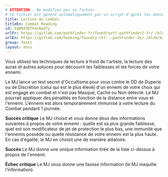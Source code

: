 ```yaml
---
# ATTENTION : Ne modifiez pas ce fichier
# Ce fichier est généré automatiquement par un script d'après les données du module Foundry VTT officiel et de sa traduction
title: Lecture du combat
titleEn: Combat Reading
id: kqW6d3Dfk4nApd7y
urlFr: https://gitlab.com/pathfinder-fr/foundryvtt-pathfinder2-fr/-/blob/master/data/feats/kqW6d3Dfk4nApd7y.htm
urlEn: https://gitlab.com/hooking/foundry-vtt---pathfinder-2e/-/blob/master/packs/data/feats.db/combat-reading.json
group: feats
layout: dons
---
```

Vous utilisez les techniques de lecture à froid de l'artiste, la lecture des auras et autres astuces pour découvrir les faiblesses et les forces de votre ennemi.

Le MJ lance un test secret d'Occultisme pour vous contre le DD de Duperie ou de Discrétion (celui qui est le plus élevé) d'un ennemi de votre choix qui est engagé en combat et n'est pas <a class="entity-link" data-pack="pf2e.conditionspf2e" data-id="DmAIPqOBomZ7H95W" draggable="true"><i class="fas fa-book-open"></i>Masqué</a>, <a class="entity-link" data-pack="pf2e.conditionspf2e" data-id="iU0fEDdBp3rXpTMC" draggable="true"><i class="fas fa-book-open"></i>Caché</a> ou <a class="entity-link" data-pack="pf2e.conditionspf2e" data-id="VRSef5y1LmL2Hkjf" draggable="true"><i class="fas fa-book-open"></i>Non détecté</a>. Le MJ pourrait appliquer des pénalités en fonction de la distance entre vous et l'ennemi. L'ennemi est alors temporairement immunisé à votre lecture du Combat pendant 1 journée.

**Succès critique** Le MJ choisit et vous donne deux des informations suivantes à propos de votre ennemi : quelle est sa plus grande faiblesse, quel est son modificateur de jet de protection le plus bas, une immunité que l'ennemis possède ou quelle résistance de votre ennemi est la plus haute. En cas d'égalité, le MJ en choisit une de manière aléatoire.

**Succès** Le MJ donne une unique information tirée de la liste ci-dessus à propos de l'ennemi.

**Échec critique** Le MJ vous donne une fausse information (le MJ maquille l'information).


